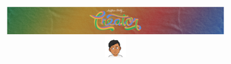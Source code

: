 <img src="https://github.com/VaibhavKothi/VaibhavKothi/blob/main/cover.jpg" alt="Cover!" />
<div border-radius: "100px" background: "#efefef" align="center">
  <img width="10%" src="https://github.com/VaibhavKothi/VaibhavKothi/blob/main/me.gif" alt="Profile Picture!" />
</div>
